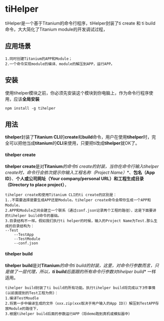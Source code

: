 # tiHelper
tiHelper是一个基于Titanium的命令行程序，tiHelper封装了ti create 和 ti build命令，大大简化了Titanium module的开发调试过程，
	
## 应用场景
	1.同时创建Titanium的APP和Module；
	2.一个命令实现module的编译、module的解压到APP，运行APP。
## 安装
使用tihelper模块之前，你必须先安装这个模块到你电脑上，作为命令行程序使用，应该**全局安装**

```
npm install -g tihelper

```
## 用法
**tihelper**封装了**Titanium CLI**的**create**和**build**命令，用户在使用**tihelper**时，完全可以把他当成**titanium**的**CLI**来使用，只要把ti改成**tihelper**就OK了。

#### tihelper create
**tihelper create**是对**Titanium***的命令**ti create**的封装，当你在命令行输入**tihelper create**时，命令行会依次提示你输入**工程名称（Project Name）**、**包名（App ID）**、**个人或公司网址（Your company/personal URL）**和**工程生成目录（Directory to place project）**，
	
	tihelper create和使用Titanium CLI的ti create的区别是：
	1..不需要选择是要生成APP还是Module。tihelper create命令会帮你生成一个APP和Module，
	2.APP和Module之间会建立一个联系（通过conf.json记录两个工程的路径），这是下面要讲的tihelper build命令的基础。
	3.目录结构不一样。假如我们执行ti helper的时候，输入的Project Name为Test.那么生成的目录结构为：
	--Test
   		--TestApp
   		--TestModule
   		--conf.json
   		
#### tihelper build
**tihelper build**是对**Titanium***的命令**ti build**的封装，这里，对命令行参数而言，只是做了一层代理，所以，**ti build**后面跟的所有命令行参数对**tihelper build** 一样适用。

	tihelper build封装了ti build的所有功能。执行tihelper build将完成以下3件事情(以前面提到的Test工程为例)：
	1.编译TestMoudle
	2.将第一步中编译生成的文件（xxx.zip(xxx取决于用户输入的App ID)）解压到TestAPP存放Module的路径下，
	3.根据tihelper build后面的参数运行APP（将demo跑到真机或模拟器中）
	
	


	



	
